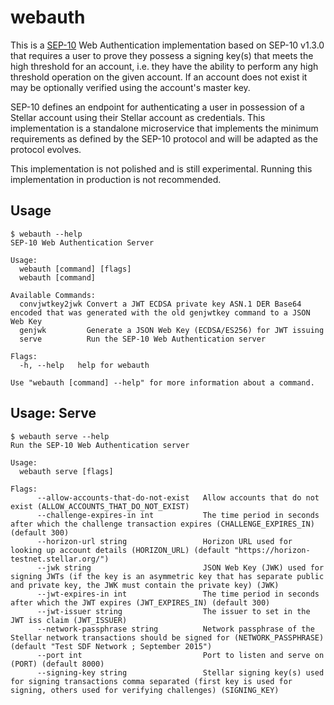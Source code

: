 # webauth

This is a [SEP-10] Web Authentication implementation based on SEP-10 v1.3.0
that requires a user to prove they possess a signing key(s) that meets the high
threshold for an account, i.e. they have the ability to perform any high
threshold operation on the given account. If an account does not exist it may
be optionally verified using the account's master key.

SEP-10 defines an endpoint for authenticating a user in possession of a Stellar
account using their Stellar account as credentials. This implementation is a
standalone microservice that implements the minimum requirements as defined by
the SEP-10 protocol and will be adapted as the protocol evolves.

This implementation is not polished and is still experimental.
Running this implementation in production is not recommended.

## Usage

```
$ webauth --help
SEP-10 Web Authentication Server

Usage:
  webauth [command] [flags]
  webauth [command]

Available Commands:
  convjwtkey2jwk Convert a JWT ECDSA private key ASN.1 DER Base64 encoded that was generated with the old genjwtkey command to a JSON Web Key
  genjwk         Generate a JSON Web Key (ECDSA/ES256) for JWT issuing
  serve          Run the SEP-10 Web Authentication server

Flags:
  -h, --help   help for webauth

Use "webauth [command] --help" for more information about a command.
```

## Usage: Serve

```
$ webauth serve --help
Run the SEP-10 Web Authentication server

Usage:
  webauth serve [flags]

Flags:
      --allow-accounts-that-do-not-exist   Allow accounts that do not exist (ALLOW_ACCOUNTS_THAT_DO_NOT_EXIST)
      --challenge-expires-in int           The time period in seconds after which the challenge transaction expires (CHALLENGE_EXPIRES_IN) (default 300)
      --horizon-url string                 Horizon URL used for looking up account details (HORIZON_URL) (default "https://horizon-testnet.stellar.org/")
      --jwk string                         JSON Web Key (JWK) used for signing JWTs (if the key is an asymmetric key that has separate public and private key, the JWK must contain the private key) (JWK)
      --jwt-expires-in int                 The time period in seconds after which the JWT expires (JWT_EXPIRES_IN) (default 300)
      --jwt-issuer string                  The issuer to set in the JWT iss claim (JWT_ISSUER)
      --network-passphrase string          Network passphrase of the Stellar network transactions should be signed for (NETWORK_PASSPHRASE) (default "Test SDF Network ; September 2015")
      --port int                           Port to listen and serve on (PORT) (default 8000)
      --signing-key string                 Stellar signing key(s) used for signing transactions comma separated (first key is used for signing, others used for verifying challenges) (SIGNING_KEY)
```

[SEP-10]: https://github.com/stellar/stellar-protocol/blob/2be91ce8d8032ca9b2f368800d06b9fba346a147/ecosystem/sep-0010.md
